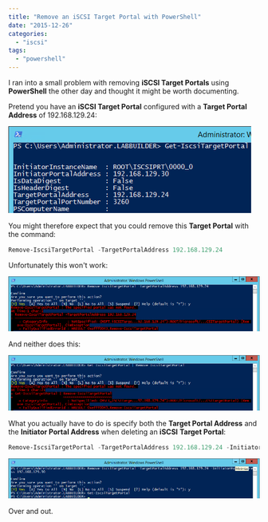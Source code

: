 ```yaml
---
title: "Remove an iSCSI Target Portal with PowerShell"
date: "2015-12-26"
categories:
  - "iscsi"
tags:
  - "powershell"
---
```


I ran into a small problem with removing **iSCSI Target Portals** using **PowerShell** the other day and thought it might be worth documenting.

Pretend you have an **iSCSI Target Portal** configured with a **Target Portal Address** of 192.168.129.24:

![ss_iscsi_gettargetportal](/images/ss_iscsi_gettargetportal.png)

You might therefore expect that you could remove this **Target Portal** with the command:


```powershell
Remove-IscsiTargetPortal -TargetPortalAddress 192.168.129.24
```

Unfortunately this won't work:

![ss_iscsi_removetargetportal1](/images/ss_iscsi_removetargetportal1.png)

And neither does this:

![ss_iscsi_removetargetportal2](/images/ss_iscsi_removetargetportal2.png)

What you actually have to do is specify both the **Target Portal Address** and the **Initiator Portal Address** when deleting an **iSCSI** **Target Portal**:


```powershell
Remove-IscsiTargetPortal -TargetPortalAddress 192.168.129.24 -InitiatorPortalAddress 192.168.129.30
```

![ss_iscsi_removetargetportalcorrect](/images/ss_iscsi_removetargetportalcorrect.png)

Over and out.



